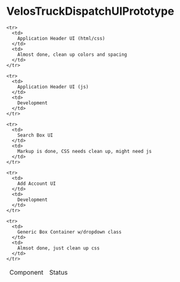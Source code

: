 # VelosTruckDispatchUIPrototype
<table>

  <thead>
    <tr>
      <td>
        Component
      </td>
      <td>
        Status
      </td>
    </tr>
  </thead>

  <tbody>

    <tr>
      <td>
        Application Header UI (html/css)
      </td>
      <td>
        Almost done, clean up colors and spacing
      </td>
    </tr>

    <tr>
      <td>
        Application Header UI (js)
      </td>
      <td>
        Development
      </td>
    </tr>

    <tr>
      <td>
        Search Box UI
      </td>
      <td>
        Markup is done, CSS needs clean up, might need js
      </td>
    </tr>

    <tr>
      <td>
        Add Account UI
      </td>
      <td>
        Development
      </td>
    </tr>

    <tr>
      <td>
        Generic Box Container w/dropdown class
      </td>
      <td>
        Almsot done, just clean up css
      </td>
    </tr>

  </tbody>

</table>
